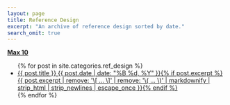 ```yaml
---
layout: page
title: Reference Design
excerpt: "An archive of reference design sorted by date."
search_omit: true
---
```


**[Max 10](/Max10/)**

<ul class="post-list">
{% for post in site.categories.ref_design %} 
  <li><article><a href="{{ site.url }}{{ post.url }}">{{ post.title }} <span class="entry-date"><time datetime="{{ post.date | date_to_xmlschema }}">{{ post.date | date: "%B %d, %Y" }}</time></span>{% if post.excerpt %} <span class="excerpt">{{ post.excerpt | remove: '\[ ... \]' | remove: '\( ... \)' | markdownify | strip_html | strip_newlines | escape_once }}</span>{% endif %}</a></article></li>
{% endfor %}
</ul>
